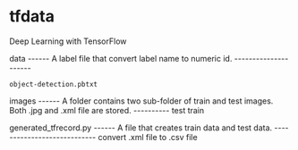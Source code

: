 # tfdata
Deep Learning with TensorFlow

data 
    ------ A label file that convert label name to numeric id. ---------------------
    
    object-detection.pbtxt

images
    ------ A folder contains two sub-folder of train and test images. Both .jpg and .xml file are stored. ----------
    test
    train
    
generated_tfrecord.py
    ------ A file that creates train data and test data. ----------------------------
    convert .xml file to .csv file